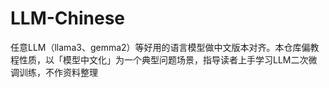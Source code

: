 # LLM-Chinese
任意LLM（llama3、gemma2）等好用的语言模型做中文版本对齐。本仓库偏教程性质，以「模型中文化」为一个典型问题场景，指导读者上手学习LLM二次微调训练，不作资料整理
